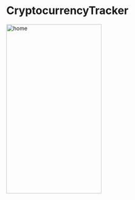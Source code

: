 # CryptocurrencyTracker


<img src="https://user-images.githubusercontent.com/53323174/121271685-09720f00-c879-11eb-8be5-94cf62e3e09e.png" alt="home" width="250" height="444"/>   
